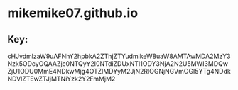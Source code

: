 # mikemike07.github.io

## Key:
cHJvdmlzaW9uAFNhY2hpbkA2ZThjZTYudmlkeW8uaW8AMTAwMDA2MzY3Nzk5ODcyOQAAZjc0NTQyY2I0NTdiZDUxNTI1ODY3NjA2N2U5MWI3MDQwZjU1ODU0MmE4NDkwMjg4OTZlMDYyM2JjN2RlOGNjNGVmOGI5YTg4NDdkNDVlZTEwZTJjMTNiYzk2Y2FmMjM2